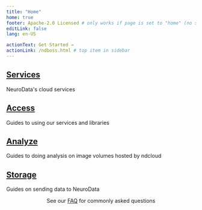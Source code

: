 ```yaml
---
title: "Home"
home: true
footer: Apache-2.0 Licensed # only works if page is set to "home" (no sidebar)
editLink: false
lang: en-US

actionText: Get Started →
actionLink: /ndboss.html # top item in sidebar
---
```


<div class="features">
  <div class="feature">
    <h2><a href="/ndboss.html">Services</a></h2>
    <p>NeuroData's cloud services</p>
  </div>
  <div class="feature">
    <h2><a href="/download.html">Access</a></h2>
    <p>Guides to using our services and libraries</p>
  </div>
  <div class="feature">
    <h2><a href="/analyze.html">Analyze</a></h2>
    <p>Guides to doing analysis on image volumes hosted by ndcloud</p>
  </div>
  <div class="feature">
    <h2><a href="/ingest.html">Storage</a></h2>
    <p>Guides on sending data to NeuroData</p>
  </div>
</div>

<p style="text-align: center">
See our <a href="faq.html">FAQ</a> for commonly asked questions
</p>